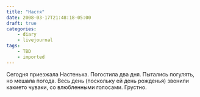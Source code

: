 ```yaml
---
title: "Настя"
date: 2008-03-17T21:48:18-05:00
draft: true
categories:
    - diary
    - livejournal
tags:
    - TBD
    - imported
---
```


Сегодня приезжала Настенька. Погостила два дня. Пытались погулять, но мешала погода. Весь день (поскольку ей день рожденья) звонили какието чуваки, со влюбленными голосами. Грустно.